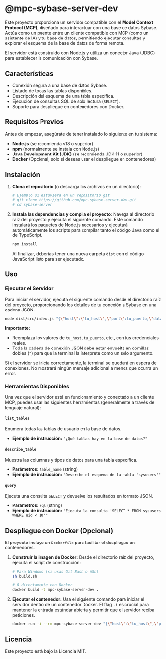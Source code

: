 # @mpc-sybase-server-dev

Este proyecto proporciona un servidor compatible con el **Model Context Protocol (MCP)**, diseñado para interactuar con una base de datos Sybase. Actúa como un puente entre un cliente compatible con MCP (como un asistente de IA) y tu base de datos, permitiendo ejecutar consultas y explorar el esquema de la base de datos de forma remota.

El servidor está construido con Node.js y utiliza un conector Java (JDBC) para establecer la comunicación con Sybase.

## Características

- Conexión segura a una base de datos Sybase.
- Listado de todas las tablas disponibles.
- Descripción del esquema de una tabla específica.
- Ejecución de consultas SQL de solo lectura (`SELECT`).
- Soporte para despliegue en contenedores con Docker.

## Requisitos Previos

Antes de empezar, asegúrate de tener instalado lo siguiente en tu sistema:

- **Node.js** (se recomienda v18 o superior)
- **npm** (normalmente se instala con Node.js)
- **Java Development Kit (JDK)** (se recomienda JDK 11 o superior)
- **Docker** (Opcional, solo si deseas usar el despliegue en contenedores)

## Instalación

1.  **Clona el repositorio** (o descarga los archivos en un directorio):
    ```bash
    # Ejemplo si estuviera en un repositorio git
    # git clone https://github.com/mpc-sybase-server-dev.git
    # cd sybase-server
    ```

2.  **Instala las dependencias y compila el proyecto**:
    Navega al directorio raíz del proyecto y ejecuta el siguiente comando. Este comando instalará los paquetes de Node.js necesarios y ejecutará automáticamente los scripts para compilar tanto el código Java como el de TypeScript.
    ```bash
    npm install
    ```
    Al finalizar, deberías tener una nueva carpeta `dist` con el código JavaScript listo para ser ejecutado.

## Uso

### Ejecutar el Servidor

Para iniciar el servidor, ejecuta el siguiente comando desde el directorio raíz del proyecto, proporcionando los detalles de tu conexión a Sybase en una cadena JSON.

```bash
node dist/src/index.js "{\"host\":\"tu_host\",\"port\":tu_puerto,\"database\":\"tu_db\",\"user\":\"tu_usuario\",\"password\":\"tu_contraseña\"}"
```

**Importante:**
- Reemplaza los valores de `tu_host`, `tu_puerto`, etc., con tus credenciales reales.
- Toda la cadena de conexión JSON debe estar envuelta en comillas dobles (`"`) para que la terminal la interprete como un solo argumento.

Si el servidor se inicia correctamente, la terminal se quedará en espera de conexiones. No mostrará ningún mensaje adicional a menos que ocurra un error.

### Herramientas Disponibles

Una vez que el servidor está en funcionamiento y conectado a un cliente MCP, puedes usar las siguientes herramientas (generalmente a través de lenguaje natural):

#### `list_tables`
Enumera todas las tablas de usuario en la base de datos.
- **Ejemplo de instrucción:** `"¿Qué tablas hay en la base de datos?"`

#### `describe_table`
 Muestra las columnas y tipos de datos para una tabla específica.
- **Parámetros:** `table_name` (string)
- **Ejemplo de instrucción:** `"Describe el esquema de la tabla 'sysusers'"`

#### `query`
Ejecuta una consulta `SELECT` y devuelve los resultados en formato JSON.
- **Parámetros:** `sql` (string)
- **Ejemplo de instrucción:** `"Ejecuta la consulta 'SELECT * FROM sysusers WHERE uid < 10'"`

## Despliegue con Docker (Opcional)

El proyecto incluye un `Dockerfile` para facilitar el despliegue en contenedores.

1.  **Construir la imagen de Docker:**
    Desde el directorio raíz del proyecto, ejecuta el script de construcción:
    ```bash
    # Para Windows (si usas Git Bash o WSL)
    sh build.sh
    
    # O directamente con Docker
    docker build -t mpc-sybase-server-dev .
    ```

2.  **Ejecutar el contenedor:**
    Usa el siguiente comando para iniciar el servidor dentro de un contenedor Docker. El flag `-i` es crucial para mantener la entrada estándar abierta y permitir que el servidor reciba peticiones.
    ```bash
    docker run -i --rm mpc-sybase-server-dev "{\"host\":\"tu_host\",\"port\":tu_puerto,\"database\":\"tu_db\",\"user\":\"tu_usuario\",\"password\":\"tu_contraseña\"}"
    ```

## Licencia

Este proyecto está bajo la Licencia MIT.